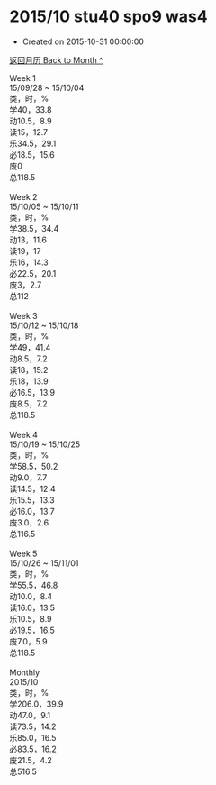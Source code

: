 # 2015/10 stu40 spo9 was4

- Created on 2015-10-31 00:00:00

[返回月历 Back to Month ^](/_archived/lifelogs/2015/10/index.md)
<br/><div>Week 1</div><div>15/09/28 ~ 15/10/04</div><div>类，时，%</div><div>学40，33.8</div><div>动10.5，8.9</div><div>读15，12.7</div><div>乐34.5，29.1</div><div>必18.5，15.6</div><div>废0</div><div>总118.5</div><div><br/></div><div>Week 2</div><div>15/10/05 ~ 15/10/11</div><div>类，时，%</div><div>学38.5，34.4</div><div>动13，11.6</div><div>读19，17</div><div>乐16，14.3</div><div>必22.5，20.1</div><div>废3，2.7</div><div>总112</div><div><br/></div><div>Week 3</div><div>15/10/12 ~ 15/10/18</div><div>类，时，%</div><div>学49，41.4</div><div>动8.5，7.2</div><div>读18，15.2</div><div>乐18，13.9</div><div>必16.5，13.9</div><div>废8.5，7.2</div><div>总118.5</div><div><br/></div><div>Week 4</div><div>15/10/19 ~ 15/10/25</div><div>类，时，%</div><div>学58.5，50.2</div><div>动9.0，7.7</div><div>读14.5，12.4</div><div>乐15.5，13.3</div><div>必16.0，13.7</div><div>废3.0，2.6</div><div>总116.5</div><div><br/></div><div>Week 5</div><div>15/10/26 ~ 15/11/01</div><div>类，时，%</div><div>学55.5，46.8</div><div>动10.0，8.4</div><div>读16.0，13.5</div><div>乐10.5，8.9</div><div>必19.5，16.5</div><div>废7.0，5.9</div><div>总118.5</div><div><br/></div><div>Monthly</div><div>2015/10</div><div>类，时，%</div><div>学206.0，39.9</div><div>动47.0，9.1</div><div>读73.5，14.2</div><div>乐85.0，16.5</div><div>必83.5，16.2</div><div>废21.5，4.2</div><div>总516.5</div>

